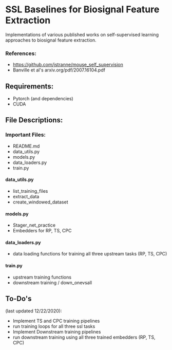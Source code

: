 # SSL Baselines for Biosignal Feature Extraction
Implementations of various published works on self-supervised learning approaches to biosignal feature extraction.

### References:
 - https://github.com/jstranne/mouse_self_supervision
 - Banville et al's arxiv.org/pdf/2007.16104.pdf

## Requirements:
 - Pytorch (and dependencies)
 - CUDA

## File Descriptions:

### Important Files:
 - README.md
 - data_utils.py
 - models.py
 - data_loaders.py
 - train.py
 
#### data_utils.py
 - list_training_files
 - extract_data
 - create_windowed_dataset
#### models.py
 - Stager_net_practice
 - Embedders for RP, TS, CPC
#### data_loaders.py
 - data loading functions for training all three upstream tasks (RP, TS, CPC)
#### train.py
 - upstream training functions
 - downstream training / down_onevsall

## To-Do's 
(last updated 12/22/2020):
 - Implement TS and CPC training pipelines
 - run training loops for all three ssl tasks
 - Implement Downstream training pipelines
 - run downstream training using all three trained embedders (RP, TS, CPC)

